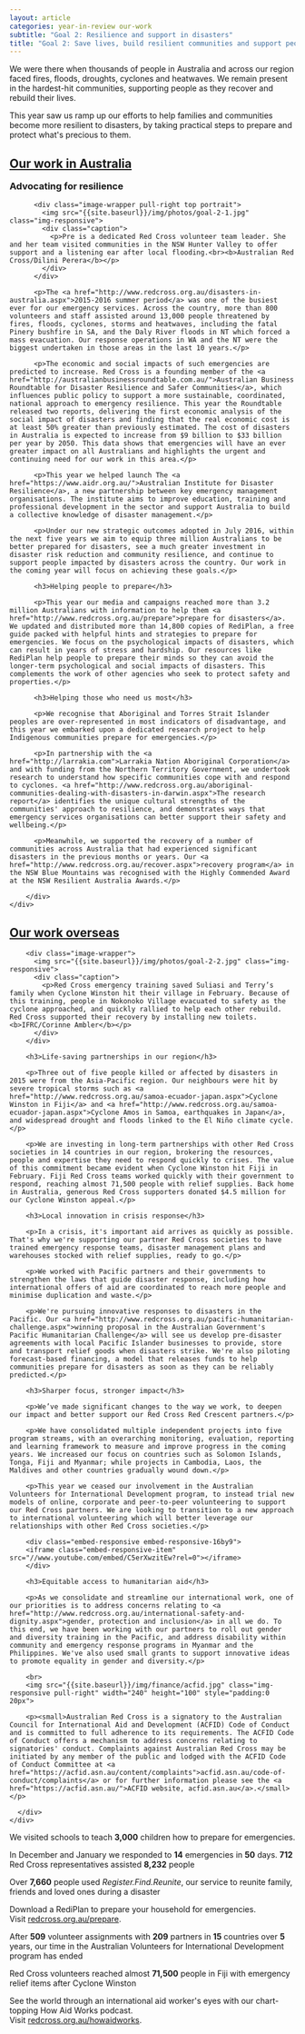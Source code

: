 ```yaml
---
layout: article
categories: year-in-review our-work
subtitle: "Goal 2: Resilience and support in disasters"
title: "Goal 2: Save lives, build resilient communities and support people in disasters"
---
```


We were there when thousands of people in Australia and across our region faced fires, floods, droughts, cyclones and heatwaves. We remain present in the hardest-hit communities, supporting people as they recover and rebuild their lives. 

This year saw us ramp up our efforts to help families and communities become more resilient to disasters, by taking practical steps to prepare and protect what's precious to them.


<div class="panel-group" id="accordion" role="tablist" aria-multiselectable="true">
  <div class="panel panel-default">
    <div class="panel-heading" role="tab" id="headingOne">
      <h2><a role="button" data-toggle="collapse" data-parent="#accordion" href="#collapseOne" aria-expanded="false" aria-controls="collapseOne">Our work in Australia</a></h2>
    </div>
    <div id="collapseOne" class="panel-collapse collapse" role="tabpanel" aria-labelledby="headingOne">
      <div class="panel-body">
        <h3 style="margin-top:15px;">Advocating for resilience</h3>

          <div class="image-wrapper pull-right top portrait">
            <img src="{{site.baseurl}}/img/photos/goal-2-1.jpg" class="img-responsive">
            <div class="caption">
              <p>Pre is a dedicated Red Cross volunteer team leader. She and her team visited communities in the NSW Hunter Valley to offer support and a listening ear after local flooding.<br><b>Australian Red Cross/Dilini Perera</b></p>
            </div>
          </div>

          <p>The <a href="http://www.redcross.org.au/disasters-in-australia.aspx">2015-2016 summer period</a> was one of the busiest ever for our emergency services. Across the country, more than 800 volunteers and staff assisted around 13,000 people threatened by fires, floods, cyclones, storms and heatwaves, including the fatal Pinery bushfire in SA, and the Daly River floods in NT which forced a mass evacuation. Our response operations in WA and the NT were the biggest undertaken in those areas in the last 10 years.</p>

          <p>The economic and social impacts of such emergencies are predicted to increase. Red Cross is a founding member of the <a href="http://australianbusinessroundtable.com.au/">Australian Business Roundtable for Disaster Resilience and Safer Communities</a>, which influences public policy to support a more sustainable, coordinated, national approach to emergency resilience. This year the Roundtable released two reports, delivering the first economic analysis of the social impact of disasters and finding that the real economic cost is at least 50% greater than previously estimated. The cost of disasters in Australia is expected to increase from $9 billion to $33 billion per year by 2050. This data shows that emergencies will have an ever greater impact on all Australians and highlights the urgent and continuing need for our work in this area.</p>

          <p>This year we helped launch The <a href="https://www.aidr.org.au/">Australian Institute for Disaster Resilience</a>, a new partnership between key emergency management organisations. The institute aims to improve education, training and professional development in the sector and support Australia to build a collective knowledge of disaster management.</p>

          <p>Under our new strategic outcomes adopted in July 2016, within the next five years we aim to equip three million Australians to be better prepared for disasters, see a much greater investment in disaster risk reduction and community resilience, and continue to support people impacted by disasters across the country. Our work in the coming year will focus on achieving these goals.</p>

          <h3>Helping people to prepare</h3>

          <p>This year our media and campaigns reached more than 3.2 million Australians with information to help them <a href="http://www.redcross.org.au/prepare">prepare for disasters</a>. We updated and distributed more than 14,800 copies of RediPlan, a free guide packed with helpful hints and strategies to prepare for emergencies. We focus on the psychological impacts of disasters, which can result in years of stress and hardship. Our resources like RediPlan help people to prepare their minds so they can avoid the longer-term psychological and social impacts of disasters. This complements the work of other agencies who seek to protect safety and properties.</p>

          <h3>Helping those who need us most</h3>

          <p>We recognise that Aboriginal and Torres Strait Islander peoples are over-represented in most indicators of disadvantage, and this year we embarked upon a dedicated research project to help Indigenous communities prepare for emergencies.</p>

          <p>In partnership with the <a href="http://larrakia.com">Larrakia Nation Aboriginal Corporation</a> and with funding from the Northern Territory Government, we undertook research to understand how specific communities cope with and respond to cyclones. <a href="http://www.redcross.org.au/aboriginal-communities-dealing-with-disasters-in-darwin.aspx">The research report</a> identifies the unique cultural strengths of the communities' approach to resilience, and demonstrates ways that emergency services organisations can better support their safety and wellbeing.</p>

          <p>Meanwhile, we supported the recovery of a number of communities across Australia that had experienced significant disasters in the previous months or years. Our <a href="http://www.redcross.org.au/recover.aspx">recovery program</a> in the NSW Blue Mountains was recognised with the Highly Commended Award at the NSW Resilient Australia Awards.</p>

        </div>
    </div>
  </div>

  <div class="panel panel-default">
    <div class="panel-heading" role="tab" id="headingTwo">
      <h2><a class="collapsed" role="button" data-toggle="collapse" data-parent="#accordion" href="#collapseTwo" aria-expanded="false" aria-controls="collapseTwo">Our work overseas</a></h2>
    </div>
    <div id="collapseTwo" class="panel-collapse collapse" role="tabpanel" aria-labelledby="headingTwo">
      <div class="panel-body">
        
        <div class="image-wrapper">
          <img src="{{site.baseurl}}/img/photos/goal-2-2.jpg" class="img-responsive">
          <div class="caption">
            <p>Red Cross emergency training saved Suliasi and Terry’s family when Cyclone Winston hit their village in February. Because of this training, people in Nokonoko Village evacuated to safety as the cyclone approached, and quickly rallied to help each other rebuild. Red Cross supported their recovery by installing new toilets. <b>IFRC/Corinne Ambler</b></p>
          </div>
        </div>

        <h3>Life-saving partnerships in our region</h3>

        <p>Three out of five people killed or affected by disasters in 2015 were from the Asia-Pacific region. Our neighbours were hit by severe tropical storms such as <a href="http://www.redcross.org.au/samoa-ecuador-japan.aspx">Cyclone Winston in Fiji</a> and <a href="http://www.redcross.org.au/samoa-ecuador-japan.aspx">Cyclone Amos in Samoa, earthquakes in Japan</a>, and widespread drought and floods linked to the El Niño climate cycle.</p>

        <p>We are investing in long-term partnerships with other Red Cross societies in 14 countries in our region, brokering the resources, people and expertise they need to respond quickly to crises. The value of this commitment became evident when Cyclone Winston hit Fiji in February. Fiji Red Cross teams worked quickly with their government to respond, reaching almost 71,500 people with relief supplies. Back home in Australia, generous Red Cross supporters donated $4.5 million for our Cyclone Winston appeal.</p>

        <h3>Local innovation in crisis response</h3>

        <p>In a crisis, it's important aid arrives as quickly as possible. That's why we're supporting our partner Red Cross societies to have trained emergency response teams, disaster management plans and warehouses stocked with relief supplies, ready to go.</p>

        <p>We worked with Pacific partners and their governments to strengthen the laws that guide disaster response, including how international offers of aid are coordinated to reach more people and minimise duplication and waste.</p>

        <p>We're pursuing innovative responses to disasters in the Pacific. Our <a href="http://www.redcross.org.au/pacific-humanitarian-challenge.aspx">winning proposal in the Australian Government's Pacific Humanitarian Challenge</a> will see us develop pre-disaster agreements with local Pacific Islander businesses to provide, store and transport relief goods when disasters strike. We're also piloting forecast-based financing, a model that releases funds to help communities prepare for disasters as soon as they can be reliably predicted.</p>

        <h3>Sharper focus, stronger impact</h3>

        <p>We’ve made significant changes to the way we work, to deepen our impact and better support our Red Cross Red Crescent partners.</p>

        <p>We have consolidated multiple independent projects into five program streams, with an overarching monitoring, evaluation, reporting and learning framework to measure and improve progress in the coming years. We increased our focus on countries such as Solomon Islands, Tonga, Fiji and Myanmar; while projects in Cambodia, Laos, the Maldives and other countries gradually wound down.</p>

        <p>This year we ceased our involvement in the Australian Volunteers for International Development program, to instead trial new models of online, corporate and peer-to-peer volunteering to support our Red Cross partners. We are looking to transition to a new approach to international volunteering which will better leverage our relationships with other Red Cross societies.</p>

        <div class="embed-responsive embed-responsive-16by9">
        <iframe class="embed-responsive-item" src="//www.youtube.com/embed/C5erXwzitEw?rel=0"></iframe>
        </div>

        <h3>Equitable access to humanitarian aid</h3>

        <p>As we consolidate and streamline our international work, one of our priorities is to address concerns relating to <a href="http://www.redcross.org.au/international-safety-and-dignity.aspx">gender, protection and inclusion</a> in all we do. To this end, we have been working with our partners to roll out gender and diversity training in the Pacific, and address disability within community and emergency response programs in Myanmar and the Philippines. We've also used small grants to support innovative ideas to promote equality in gender and diversity.</p>

        <br>
        <img src="{{site.baseurl}}/img/finance/acfid.jpg" class="img-responsive pull-right" width="240" height="100" style="padding:0 20px">

        <p><small>Australian Red Cross is a signatory to the Australian Council for International Aid and Development (ACFID) Code of Conduct and is committed to full adherence to its requirements. The ACFID Code of Conduct offers a mechanism to address concerns relating to signatories' conduct. Complaints against Australian Red Cross may be initiated by any member of the public and lodged with the ACFID Code of Conduct Committee at <a href="https://acfid.asn.au/content/complaints">acfid.asn.au/code-of-conduct/complaints</a> or for further information please see the <a href="https://acfid.asn.au/">ACFID website, acfid.asn.au</a>.</small></p>

      </div>
    </div>
  </div>

</div>


<!-- ## Our work in Australia

### Advocating for resilience

The [2015-2016 summer period](http://www.redcross.org.au/disasters-in-australia.aspx) was one of the busiest ever for our emergency services. Across the country, more than 800 volunteers and staff assisted around 13,000 people threatened by fires, floods, cyclones, storms and heatwaves, including the fatal Pinery bushfire in SA, and the Daly River floods in NT which forced a mass evacuation. Our response operations in WA and the NT were the biggest undertaken in those areas in the last 10 years.

The economic and social impacts of such emergencies are predicted to increase. Red Cross is a founding member of the [Australian Business Roundtable for Disaster Resilience and Safer Communities](http://australianbusinessroundtable.com.au/), which influences public policy to support a more sustainable, coordinated, national approach to emergency resilience. This year the Roundtable released two reports, delivering the first economic analysis of the social impact of disasters and finding that the real economic cost is at least 50% greater than previously estimated. The cost of disasters in Australia is expected to increase from $9 billion to $33 billion per year by 2050. This data shows that emergencies will have an ever greater impact on all Australians and highlights the urgent and continuing need for our work in this area.

This year we helped launch The [Australian Institute for Disaster Resilience](https://www.aidr.org.au/), a new partnership between key emergency management organisations. The institute aims to improve education, training and professional development in the sector and support Australia to build a collective knowledge of disaster management.

Under our new strategic outcomes adopted in July 2016, within the next five years we aim to equip three million Australians to be better prepared for disasters, see a much greater investment in disaster risk reduction and community resilience, and continue to support people impacted by disasters across the country. Our work in the coming year will focus on achieving these goals.

### Helping people to prepare 

This year our media and campaigns reached more than 3.2 million Australians with information to help them [prepare for disasters](http://www.redcross.org.au/prepare). We updated and distributed more than 14,800 copies of RediPlan, a free guide packed with helpful hints and strategies to prepare for emergencies. We focus on the psychological impacts of disasters, which can result in years of stress and hardship. Our resources like RediPlan help people to prepare their minds so they can avoid the longer-term psychological and social impacts of disasters. This complements the work of other agencies who seek to protect safety and properties.

### Helping those who need us most

We recognise that Aboriginal and Torres Strait Islander peoples are over-represented in most indicators of disadvantage, and this year we embarked upon a dedicated research project to help Indigenous communities prepare for emergencies.

In partnership with the [Larrakia Nation Aboriginal Corporation](http://larrakia.com) and with funding from the Northern Territory Government, we undertook research to understand how specific communities cope with and respond to cyclones. [The research report](http://www.redcross.org.au/aboriginal-communities-dealing-with-disasters-in-darwin.aspx) identifies the unique cultural strengths of the communities' approach to resilience, and demonstrates ways that emergency services organisations can better support their safety and wellbeing.

Meanwhile, we supported the recovery of a number of communities across Australia that had experienced significant disasters in the previous months or years. Our [recovery program](http://www.redcross.org.au/recover.aspx) in the NSW Blue Mountains was recognised with the Highly Commended Award at the NSW Resilient Australia Awards.
 -->
<div class="callout">
    <div class="row">
      <div class="col-sm-4">
        <p>We visited schools to teach <b>3,000</b> children how to prepare for emergencies.</p>
      </div>
      <div class="col-sm-4">
        <p>In December and January we responded to <b>14</b> emergencies in <b>50</b> days. <b>712</b> Red Cross representatives assisted <b>8,232</b> people</p>
      </div>
      <div class="col-sm-4">
        <p>Over <b>7,660</b> people used <i>Register.Find.Reunite</i>, our service to reunite family, friends and loved ones during a disaster</p>
      </div>
    </div>
</div>

<div class="callout-link">
  <p>Download a RediPlan to prepare your household for emergencies.<br>Visit <a href="http://www.redcross.org.au/prepare">redcross.org.au/prepare</a>.</p>
</div>


<div class="callout">
    <div class="row">
      <div class="col-sm-6">
        <p>After <b>509</b> volunteer assignments with <b>209</b> partners in <b>15</b> countries over <b>5</b> years, our time in the Australian Volunteers for International Development program has ended</p>
      </div>
      <div class="col-sm-6">
        <p>Red Cross volunteers reached almost <b>71,500</b> people in Fiji with emergency relief items after Cyclone Winston</p>
      </div>
    </div>
</div>

<div class="callout-link">
  <p>See the world through an international aid worker's eyes with our chart-topping How Aid Works podcast.<br>
    Visit <a href="http://www.redcross.org.au/howaidworks">redcross.org.au/howaidworks</a>.</p>
</div>

